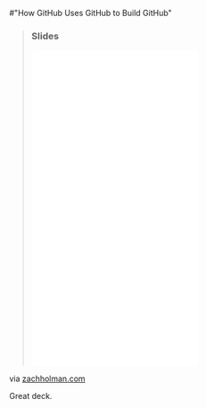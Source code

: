 #"How GitHub Uses GitHub to Build GitHub"


 <div class="posterous_bookmarklet_entry">
 <blockquote class="posterous_long_quote"><h3>Slides</h3>
 <div><iframe src="//speakerdeck.com/embed/4e79b461c9bdcb003f00331d?size=preview" frameborder="0" style="border-top-width: 0px; border-right-width: 0px; border-bottom-width: 0px; border-left-width: 0px; border-color: initial; padding-top: 0px; padding-right: 0px; padding-bottom: 0px; padding-left: 0px; margin-top: 0px; margin-right: 0px; margin-bottom: 0px; margin-left: 0px; background-color: transparent; border-top-left-radius: 5px 5px; border-top-right-radius: 5px 5px; border-bottom-right-radius: 5px 5px; border-bottom-left-radius: 5px 5px; height: 563.65625px;"></iframe></div></blockquote>

<div class="posterous_quote_citation">via <a href="http://zachholman.com/talk/how-github-uses-github-to-build-github">zachholman.com</a></div>
 <p>Great deck.</p></div>
 